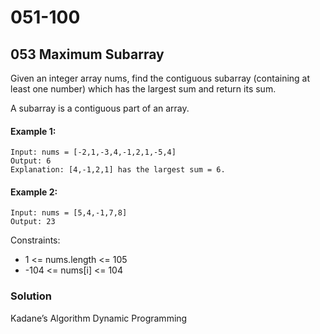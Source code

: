 ﻿# 051-100
## 053 Maximum Subarray
Given an integer array nums, find the contiguous subarray (containing at least one number) which has the largest sum and return its sum.

A subarray is a contiguous part of an array.

#### Example 1:
    Input: nums = [-2,1,-3,4,-1,2,1,-5,4]
    Output: 6
    Explanation: [4,-1,2,1] has the largest sum = 6.
#### Example 2:
    Input: nums = [5,4,-1,7,8]
    Output: 23

Constraints:
- 1 <= nums.length <= 105
- -104 <= nums[i] <= 104

### Solution
Kadane’s Algorithm Dynamic Programming

